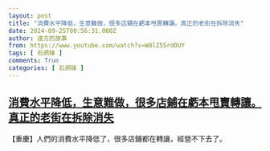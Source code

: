 ```yaml
---
layout: post
title: "消費水平降低，生意難做，很多店鋪在虧本甩賣轉讓。真正的老街在拆除消失"
date: 2024-09-25T00:56:31.000Z
author: 遠方的故事
from: https://www.youtube.com/watch?v=W8lZ55rdOUY
tags: [ 石炳锋 ]
comments: True
categories: [ 石炳锋 ]
---
```

<!--1727225791000-->
[消費水平降低，生意難做，很多店鋪在虧本甩賣轉讓。真正的老街在拆除消失](https://www.youtube.com/watch?v=W8lZ55rdOUY)
------

<div>
【重慶】人們的消費水平降低了，很多店鋪都在轉讓，經營不下去了。
</div>
